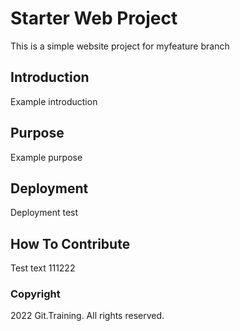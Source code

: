 # Starter Web Project

This is a simple website project for myfeature branch

## Introduction

Example introduction

## Purpose

Example purpose

## Deployment

Deployment test

## How To Contribute

Test text 111222

### Copyright

2022 Git.Training. All rights reserved.